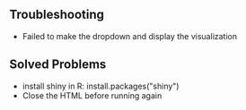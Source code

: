 ## Troubleshooting 
- Failed to make the dropdown and display the visualization 

## Solved Problems
 - install shiny in R: install.packages("shiny")
 - Close the HTML before running again


